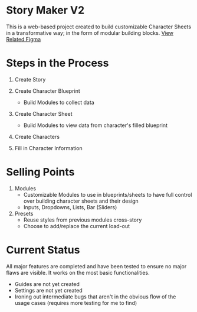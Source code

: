 # Story Maker V2
This is a web-based project created to build customizable Character Sheets in a transformative way; in the form of modular building blocks.
[View Related Figma](https://www.figma.com/file/d4TwlKNwFrx3j1bcds9Tv8/CharacterCreator?type=design&node-id=383%3A138&mode=design&t=3hMat6gXAa8MExxv-1)

# Steps in the Process
1. Create Story

2. Create Character Blueprint
   - Build Modules to collect data

3. Create Character Sheet
   - Build Modules to view data from character's filled blueprint

4. Create Characters

5. Fill in Character Information

# Selling Points
1. Modules
   - Customizable Modules to use in blueprints/sheets to have full control over building character sheets and their design
   - Inputs, Dropdowns, Lists, Bar (Sliders)
2. Presets
   - Reuse styles from previous modules cross-story
   - Choose to add/replace the current load-out

# Current Status
All major features are completed and have been tested to ensure no major flaws are visible. It works on the most basic functionalities.
   - Guides are not yet created
   - Settings are not yet created
   - Ironing out intermediate bugs that aren't in the obvious flow of the usage cases (requires more testing for me to find)
